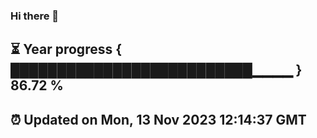 ### Hi there 👋
⏳ Year progress { ██████████████████████████▁▁▁▁ } 86.72 %
---
⏰ Updated on Mon, 13 Nov 2023 12:14:37 GMT
---
